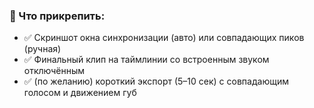 ### **📎 Что прикрепить:**

- ✅ Скриншот окна синхронизации (авто) или совпадающих пиков (ручная)
- ✅ Финальный клип на таймлинии со встроенным звуком отключённым
- ✅ (по желанию) короткий экспорт (5–10 сек) с совпадающим голосом и движением губ